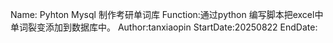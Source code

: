 Name: Pyhton Mysql 制作考研单词库
Function:通过python 编写脚本把excel中单词裂变添加到数据库中。
Author:tanxiaopin
StartDate:20250822
EndDate: